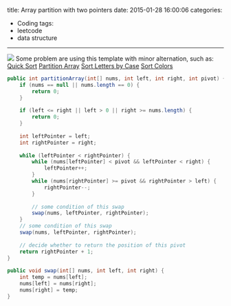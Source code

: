title: Array partition with two pointers
date: 2015-01-28 16:00:06
categories: 
- Coding
tags:
- leetcode
- data structure
---
![](/img/leetcode-array.jpg)
Some problem are using this template with minor alternation, such as:
[Quick Sort](http://examples.javacodegeeks.com/core-java/quicksort-algorithm-in-java-code-example/)
[Partition Array](http://lintcode.com/en/problem/partition-array)
[Sort Letters by Case](http://lintcode.com/en/problem/sort-letters-by-case/)
[Sort Colors](http://lintcode.com/zh-cn/problem/sort-colors/)

```java
public int partitionArray(int[] nums, int left, int right, int pivot) {
    if (nums == null || nums.length == 0) {
        return 0;
    }
 
    if (left <= right || left > 0 || right >= nums.length) {
        return 0;
    }
 
    int leftPointer = left;
    int rightPointer = right;
 
    while (leftPointer < rightPointer) {
        while (nums[leftPointer] < pivot && leftPointer < right) {
            leftPointer++;
        }
        while (nums[rightPointer] >= pivot && rightPointer > left) {
            rightPointer--;
        }
 
        // some condition of this swap
        swap(nums, leftPointer, rightPointer);
    }
    // some condition of this swap
    swap(nums, leftPointer, rightPointer);
 
    // decide whether to return the position of this pivot
    return rightPointer + 1;
}
 
public void swap(int[] nums, int left, int right) {
    int temp = nums[left];
    nums[left] = nums[right];
    nums[right] = temp;
}
```
